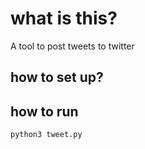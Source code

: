 # what is this?
A tool to post tweets to twitter

## how to set up?

## how to run
`python3 tweet.py`

 
